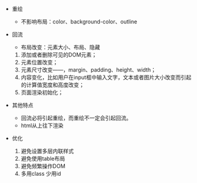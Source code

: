 
- 重绘
  - 不影响布局：color、background-color、outline
- 回流
  - 布局改变：元素大小、布局、隐藏
  1. 添加或者删除可见的DOM元素；
  2. 元素位置改变；
  3. 元素尺寸改变——，margin、padding、height、width；
  4. 内容变化，比如用户在input框中输入文字，文本或者图片大小改变而引起的计算值宽度和高度改变；
  5. 页面渲染初始化；

- 其他特点
  - 回流必将引起重绘，而重绘不一定会引起回流。
  - html从上往下渲染
- 优化
  1. 避免设置多层内联样式
  2. 避免使用table布局
  3. 避免频繁操作DOM
  4. 多用class 少用id
      